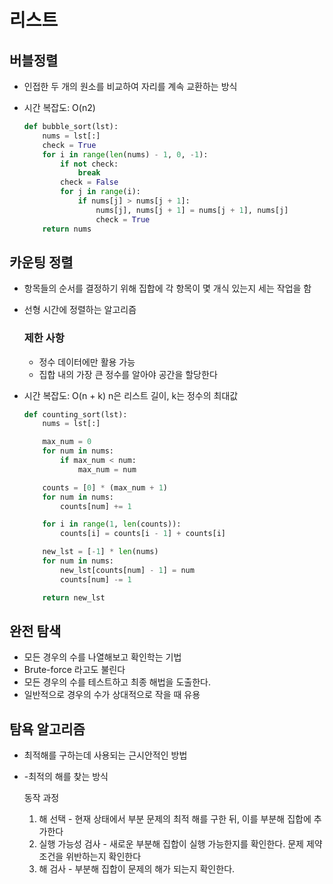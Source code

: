 # 리스트

## 버블정렬

- 인접한 두 개의 원소를 비교하여 자리를 계속 교환하는 방식

- 시간 복잡도: O(n2)

  ```python
  def bubble_sort(lst):
      nums = lst[:]
      check = True
      for i in range(len(nums) - 1, 0, -1):
          if not check:
              break
          check = False
          for j in range(i):
              if nums[j] > nums[j + 1]:
                  nums[j], nums[j + 1] = nums[j + 1], nums[j]
                  check = True
      return nums
  ```

  

## 카운팅 정렬

- 항목들의 순서를 결정하기 위해 집합에 각 항목이 몇 개식 있는지 세는 작업을 함

- 선형 시간에 정렬하는 알고리즘

  ### 제한 사항

  - 정수 데이터에만 활용 가능
  - 집합 내의 가장 큰 정수를 알아야 공간을 할당한다

- 시간 복잡도: O(n + k) n은 리스트 길이, k는 정수의 최대값 

  ```python
  def counting_sort(lst):
      nums = lst[:]
  
      max_num = 0
      for num in nums:
          if max_num < num:
              max_num = num
  
      counts = [0] * (max_num + 1)
      for num in nums:
          counts[num] += 1
  
      for i in range(1, len(counts)):
          counts[i] = counts[i - 1] + counts[i]
  
      new_lst = [-1] * len(nums)
      for num in nums:
          new_lst[counts[num] - 1] = num
          counts[num] -= 1
  
      return new_lst
  
  ```

## 완전 탐색

- 모든 경우의 수를 나열해보고 확인학는 기법
- Brute-force 라고도 불린다
- 모든 경우의 수를 테스트하고 최종 해법을 도출한다.
- 일반적으로 경우의 수가 상대적으로 작을 때 유용

## 탐욕 알고리즘

- 최적해를 구하는데 사용되는 근시안적인 방법

- -최적의 해를 찾는 방식

  동작 과정

  1. 해 선택 - 현재 상태에서 부분 문제의 최적 해를 구한 뒤, 이를 부분해 집합에 추가한다
  2. 실행 가능성 검사 - 새로운 부분해 집합이 실행 가능한지를 확인한다. 문제 제약 조건을 위반하는지 확인한다
  3. 해 검사 - 부분해 집합이 문제의 해가 되는지 확인한다.